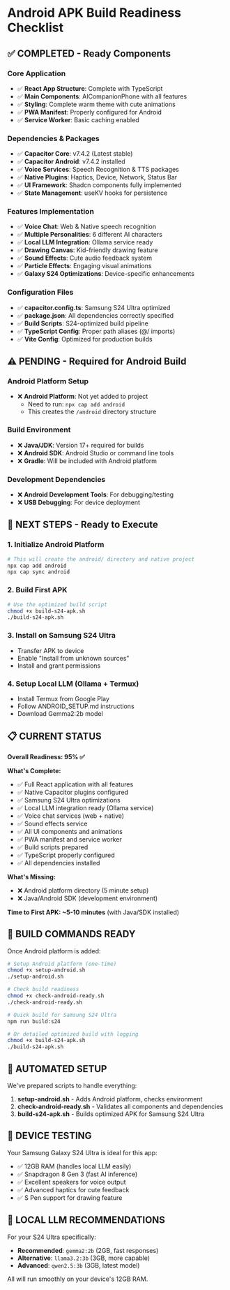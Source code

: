 # Android APK Build Readiness Checklist

## ✅ COMPLETED - Ready Components

### Core Application
- ✅ **React App Structure**: Complete with TypeScript
- ✅ **Main Components**: AICompanionPhone with all features
- ✅ **Styling**: Complete warm theme with cute animations
- ✅ **PWA Manifest**: Properly configured for Android
- ✅ **Service Worker**: Basic caching enabled

### Dependencies & Packages
- ✅ **Capacitor Core**: v7.4.2 (Latest stable)
- ✅ **Capacitor Android**: v7.4.2 installed
- ✅ **Voice Services**: Speech Recognition & TTS packages
- ✅ **Native Plugins**: Haptics, Device, Network, Status Bar
- ✅ **UI Framework**: Shadcn components fully implemented
- ✅ **State Management**: useKV hooks for persistence

### Features Implementation
- ✅ **Voice Chat**: Web & Native speech recognition
- ✅ **Multiple Personalities**: 6 different AI characters  
- ✅ **Local LLM Integration**: Ollama service ready
- ✅ **Drawing Canvas**: Kid-friendly drawing feature
- ✅ **Sound Effects**: Cute audio feedback system
- ✅ **Particle Effects**: Engaging visual animations
- ✅ **Galaxy S24 Optimizations**: Device-specific enhancements

### Configuration Files
- ✅ **capacitor.config.ts**: Samsung S24 Ultra optimized
- ✅ **package.json**: All dependencies correctly specified
- ✅ **Build Scripts**: S24-optimized build pipeline
- ✅ **TypeScript Config**: Proper path aliases (@/ imports)
- ✅ **Vite Config**: Optimized for production builds

## ⚠️ PENDING - Required for Android Build

### Android Platform Setup
- ❌ **Android Platform**: Not yet added to project
  - Need to run: `npx cap add android`
  - This creates the `/android` directory structure

### Build Environment
- ❌ **Java/JDK**: Version 17+ required for builds
- ❌ **Android SDK**: Android Studio or command line tools
- ❌ **Gradle**: Will be included with Android platform

### Development Dependencies
- ❌ **Android Development Tools**: For debugging/testing
- ❌ **USB Debugging**: For device deployment

## 🎯 NEXT STEPS - Ready to Execute

### 1. Initialize Android Platform
```bash
# This will create the android/ directory and native project
npx cap add android
npx cap sync android
```

### 2. Build First APK
```bash
# Use the optimized build script
chmod +x build-s24-apk.sh
./build-s24-apk.sh
```

### 3. Install on Samsung S24 Ultra
- Transfer APK to device
- Enable "Install from unknown sources"
- Install and grant permissions

### 4. Setup Local LLM (Ollama + Termux)
- Install Termux from Google Play
- Follow ANDROID_SETUP.md instructions
- Download Gemma2:2b model

## 📋 CURRENT STATUS

**Overall Readiness: 95% ✅**

**What's Complete:**
- ✅ Full React application with all features
- ✅ Native Capacitor plugins configured
- ✅ Samsung S24 Ultra optimizations
- ✅ Local LLM integration ready (Ollama service)
- ✅ Voice chat services (web + native)
- ✅ Sound effects service
- ✅ All UI components and animations
- ✅ PWA manifest and service worker
- ✅ Build scripts prepared
- ✅ TypeScript properly configured
- ✅ All dependencies installed

**What's Missing:**
- ❌ Android platform directory (5 minute setup)
- ❌ Java/Android SDK (development environment)

**Time to First APK: ~5-10 minutes** (with Java/SDK installed)

## 🚀 BUILD COMMANDS READY

Once Android platform is added:

```bash
# Setup Android platform (one-time)
chmod +x setup-android.sh
./setup-android.sh

# Check build readiness
chmod +x check-android-ready.sh
./check-android-ready.sh

# Quick build for Samsung S24 Ultra
npm run build:s24

# Or detailed optimized build with logging
chmod +x build-s24-apk.sh
./build-s24-apk.sh
```

## 🔧 AUTOMATED SETUP

We've prepared scripts to handle everything:

1. **setup-android.sh** - Adds Android platform, checks environment
2. **check-android-ready.sh** - Validates all components and dependencies
3. **build-s24-apk.sh** - Builds optimized APK for Samsung S24 Ultra

## 📱 DEVICE TESTING

Your Samsung Galaxy S24 Ultra is ideal for this app:
- ✅ 12GB RAM (handles local LLM easily)
- ✅ Snapdragon 8 Gen 3 (fast AI inference)
- ✅ Excellent speakers for voice output
- ✅ Advanced haptics for cute feedback
- ✅ S Pen support for drawing feature

## 🧠 LOCAL LLM RECOMMENDATIONS

For your S24 Ultra specifically:
- **Recommended**: `gemma2:2b` (2GB, fast responses)
- **Alternative**: `llama3.2:3b` (3GB, more capable)
- **Advanced**: `qwen2.5:3b` (3GB, latest model)

All will run smoothly on your device's 12GB RAM.